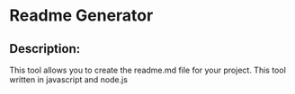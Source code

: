 # Readme Generator

## Description:

This tool allows you to create the readme.md file for your project.  This tool written in javascript and node.js
